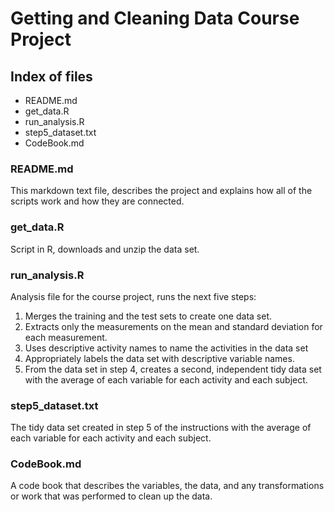 # Getting and Cleaning Data Course Project

## Index of files
- README.md
- get_data.R
- run_analysis.R
- step5_dataset.txt
- CodeBook.md

### README.md
This markdown text file, describes the project and explains how all of the scripts work and how they are connected.


### get_data.R
Script in R, downloads and unzip the data set.


### run_analysis.R
Analysis file for the course project, runs the next five steps:
1. Merges the training and the test sets to create one data set.
2. Extracts only the measurements on the mean and standard deviation for each measurement. 
3. Uses descriptive activity names to name the activities in the data set
4. Appropriately labels the data set with descriptive variable names. 
5. From the data set in step 4, creates a second, independent tidy data set with the average of each variable for each activity and each subject.


### step5_dataset.txt
The tidy data set created in step 5 of the instructions with the average of each variable for each activity and each subject.


### CodeBook.md
A code book that describes the variables, the data, and any transformations or work that was performed to clean up the data.

